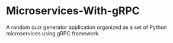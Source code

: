 # Microservices-With-gRPC
A random quiz generator application organized as a set of Python microservices using gRPC framework
